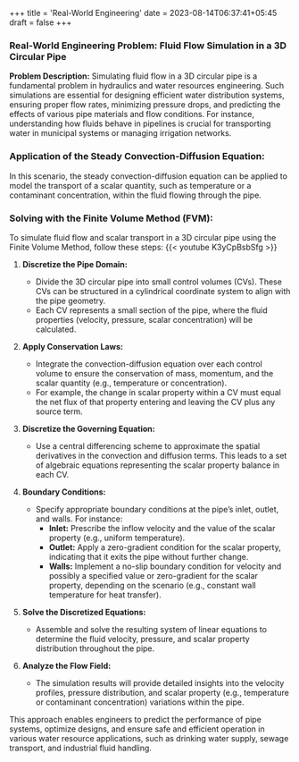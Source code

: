 +++
title = 'Real-World Engineering'
date = 2023-08-14T06:37:41+05:45
draft = false
+++
### Real-World Engineering Problem: Fluid Flow Simulation in a 3D Circular Pipe

**Problem Description:**
Simulating fluid flow in a 3D circular pipe is a fundamental problem in hydraulics and water resources engineering. Such simulations are essential for designing efficient water distribution systems, ensuring proper flow rates, minimizing pressure drops, and predicting the effects of various pipe materials and flow conditions. For instance, understanding how fluids behave in pipelines is crucial for transporting water in municipal systems or managing irrigation networks.

### Application of the Steady Convection-Diffusion Equation:
In this scenario, the steady convection-diffusion equation can be applied to model the transport of a scalar quantity, such as temperature or a contaminant concentration, within the fluid flowing through the pipe. 

### Solving with the Finite Volume Method (FVM):
To simulate fluid flow and scalar transport in a 3D circular pipe using the Finite Volume Method, follow these steps:
{{< youtube K3yCpBsbSfg >}}

1. **Discretize the Pipe Domain:**
   - Divide the 3D circular pipe into small control volumes (CVs). These CVs can be structured in a cylindrical coordinate system to align with the pipe geometry.
   - Each CV represents a small section of the pipe, where the fluid properties (velocity, pressure, scalar concentration) will be calculated.

2. **Apply Conservation Laws:**
   - Integrate the convection-diffusion equation over each control volume to ensure the conservation of mass, momentum, and the scalar quantity (e.g., temperature or concentration).
   - For example, the change in scalar property within a CV must equal the net flux of that property entering and leaving the CV plus any source term.

3. **Discretize the Governing Equation:**
   - Use a central differencing scheme to approximate the spatial derivatives in the convection and diffusion terms. This leads to a set of algebraic equations representing the scalar property balance in each CV.

4. **Boundary Conditions:**
   - Specify appropriate boundary conditions at the pipe’s inlet, outlet, and walls. For instance:
     - **Inlet:** Prescribe the inflow velocity and the value of the scalar property (e.g., uniform temperature).
     - **Outlet:** Apply a zero-gradient condition for the scalar property, indicating that it exits the pipe without further change.
     - **Walls:** Implement a no-slip boundary condition for velocity and possibly a specified value or zero-gradient for the scalar property, depending on the scenario (e.g., constant wall temperature for heat transfer).

5. **Solve the Discretized Equations:**
   - Assemble and solve the resulting system of linear equations to determine the fluid velocity, pressure, and scalar property distribution throughout the pipe.

6. **Analyze the Flow Field:**
   - The simulation results will provide detailed insights into the velocity profiles, pressure distribution, and scalar property (e.g., temperature or contaminant concentration) variations within the pipe.

This approach enables engineers to predict the performance of pipe systems, optimize designs, and ensure safe and efficient operation in various water resource applications, such as drinking water supply, sewage transport, and industrial fluid handling.